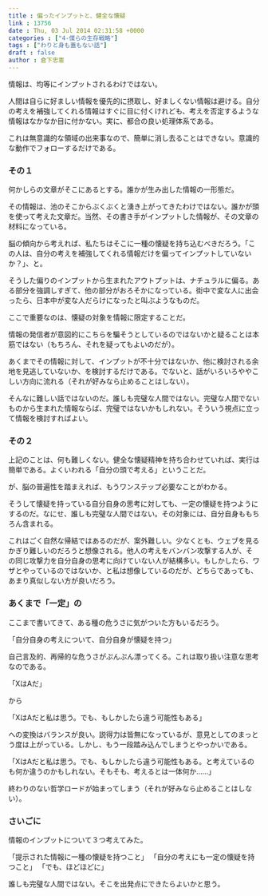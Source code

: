 ```yaml
---
title : 偏ったインプットと、健全な懐疑
link : 13756
date : Thu, 03 Jul 2014 02:31:58 +0000
categories : ["4-僕らの生存戦略"]
tags : ["わりと身も蓋もない話"]
draft : false
author : 倉下忠憲
---
```


情報は、均等にインプットされるわけではない。

人間は自らに好ましい情報を優先的に摂取し、好ましくない情報は避ける。自分の考えを補強してくれる情報はすぐに目に付くけれども、考えを否定するような情報はなかなか目に付かない。実に、都合の良い処理体系である。

これは無意識的な領域の出来事なので、簡単に消し去ることはできない。意識的な動作でフォローするだけである。

<H3>その１</H3>

何かしらの文章がそこにあるとする。誰かが生み出した情報の一形態だ。

その情報は、池のそこからぶくぶくと湧き上がってきたわけではない。誰かが頭を使って考えた文章だ。当然、その書き手がインプットした情報が、その文章の材料になっている。

脳の傾向から考えれば、私たちはそこに一種の懐疑を持ち込むべきだろう。「この人は、自分の考えを補強してくれる情報だけを偏ってインプットしていないか？」、と。

そうした偏りのインプットから生まれたアウトプットは、ナチュラルに偏る。ある部分を強調しすぎて、他の部分がおろそかになっている。街中で変な人に出会ったら、日本中が変な人だらけになったと叫ぶようなものだ。

ここで重要なのは、懐疑の対象を情報に限定することだ。

情報の発信者が意図的にこちらを騙そうとしているのではないかと疑ることは本筋ではない（もちろん、それを疑ってもよいのだが）。

あくまでその情報に対して、インプットが不十分ではないか、他に検討される余地を見逃していないか、を検討するだけである。でないと、話がいろいろややこしい方向に流れる（それが好みなら止めることはしない）。

そんなに難しい話ではないのだ。誰しも完璧な人間ではない。完璧な人間でないものから生まれた情報ならば、完璧ではないかもしれない。そういう視点に立って情報を検討すればよい。

<H3>その２</H3>

上記のことは、何も難しくない。健全な懐疑精神を持ち合わせていれば、実行は簡単である。よくいわれる「自分の頭で考える」ということだ。

が、脳の普遍性を踏まえれば、もうワンステップ必要なことがわかる。

そうして懐疑を持っている自分自身の思考に対しても、一定の懐疑を持つようにするのだ。なにせ、誰しも完璧な人間ではない。その対象には、自分自身ももちろん含まれる。

これはごく自然な帰結ではあるのだが、案外難しい。少なくとも、ウェブを見るかぎり難しいのだろうと想像される。他人の考えをバンバン攻撃する人が、その同じ攻撃力を自分自身の思考に向けていない人が結構多い。もしかしたら、ワザとやっているのではないか、と私は想像しているのだが、どちらであっても、あまり真似しない方が良いだろう。

<H3>あくまで「一定」の</H3>

ここまで書いてきて、ある種の危うさに気がついた方もいるだろう。

「自分自身の考えについて、自分自身が懐疑を持つ」

自己言及的、再帰的な危うさがぷんぷん漂ってくる。これは取り扱い注意な思考なのである。

「XはAだ」

から

「XはAだと私は思う。でも、もしかしたら違う可能性もある」

への変換はバランスが良い。説得力は皆無になっているが、意見としてのまっとう度は上がっている。しかし、もう一段踏み込んでしまうとやっかいである。

「XはAだと私は思う。でも、もしかしたら違う可能性もある。と考えているのも何か違うのかもしれない。そもそも、考えるとは一体何か……」

終わりのない哲学ロードが始まってしまう（それが好みなら止めることはしない）。

<H3>さいごに</H3>

情報のインプットについて３つ考えてみた。

「提示された情報に一種の懐疑を持つこと」
「自分の考えにも一定の懐疑を持つこと」
「でも、ほどほどに」

誰しも完璧な人間ではない。そこを出発点にできたらよいかと思う。
